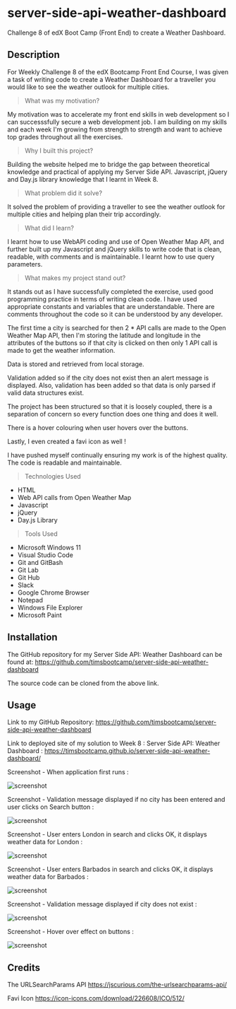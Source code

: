 # server-side-api-weather-dashboard
Challenge 8 of edX Boot Camp (Front End) to create a Weather Dashboard.

## Description

For Weekly Challenge 8 of the edX Bootcamp Front End Course, I was given a task of writing code to create a Weather Dashboard
for a traveller you would like to see the weather outlook for multiple cities.


> What was my motivation?

My motivation was to accelerate my front end skills in web development so I can successsfully secure a web development job. 
I am building on my skills and each week I'm growing from strength to strength and want to achieve top grades throughout 
all the exercises.


>Why I built this project?

Building the website helped me to bridge the gap between theoretical knowledge and practical of applying
my Server Side API. Javascript, jQuery and Day.js library knowledge that I learnt in Week 8.


> What problem did it solve?

It solved the problem of providing a traveller to see the weather outlook for multiple cities
and helping plan their trip accordingly.


> What did I learn?

I learnt how to use WebAPI coding and use of Open Weather Map API, and further built up my Javascript and jQuery skills to write code that is clean, readable, with comments and is maintainable.  I learnt how to use query parameters.

> What makes my project stand out? 

It stands out as I have successfully completed the exercise, used good programming practice in terms of writing clean code.
I have used appropriate constants and variables that are understandable. There are comments throughout the code so it can be understood by any developer.  

The first time a city is searched for then 2 * API calls are made to the Open Weather Map API, then I'm storing the latitude
and longitude in the attributes of the buttons so if that city is clicked on then only 1 API call is made to get the weather information.

Data is stored and retrieved from local storage.

Validation added so if the city does not exist then an alert message is displayed. Also, validation has been added so that 
data is only parsed if valid data structures exist. 

The project has been structured so that it is loosely coupled, there is a separation of concern so every function does one thing
and does it well.

There is a hover colouring when user hovers over the buttons.

Lastly, I even created a favi icon as well !

I have pushed myself continually ensuring my work is of the highest quality. The code is readable and maintainable. 


> Technologies Used

* HTML
* Web API calls from Open Weather Map
* Javascript
* jQuery
* Day.js Library


> Tools Used

* Microsoft Windows 11
* Visual Studio Code
* Git and GitBash
* Git Lab
* Git Hub
* Slack
* Google Chrome Browser
* Notepad
* Windows File Explorer
* Microsoft Paint



## Installation

The GitHub repository for my Server Side API: Weather Dashboard can be found at: 
https://github.com/timsbootcamp/server-side-api-weather-dashboard

The source code can be cloned from the above link. 


## Usage

Link to my GitHub Repository: https://github.com/timsbootcamp/server-side-api-weather-dashboard

Link to deployed site of my solution to Week 8 : Server Side API: Weather Dashboard : 
https://timsbootcamp.github.io/server-side-api-weather-dashboard/

Screenshot - When application first runs :

![screenshot](screenshot.png)


Screenshot - Validation message displayed if no city has been entered and user clicks on Search button :

![screenshot](screenshot02.png)


Screenshot - User enters London in search and clicks OK, it displays weather data for London :

![screenshot](screenshot03.png)


Screenshot - User enters Barbados in search and clicks OK, it displays weather data for Barbados :

![screenshot](screenshot04.png)


Screenshot - Validation message displayed if city does not exist :

![screenshot](screenshot05.png)


Screenshot - Hover over effect on buttons :

![screenshot](screenshot06.png)




## Credits

The URLSearchParams API
https://jscurious.com/the-urlsearchparams-api/


Favi Icon
https://icon-icons.com/download/226608/ICO/512/

